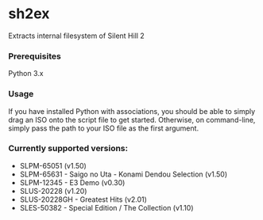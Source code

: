 # sh2ex
Extracts internal filesystem of Silent Hill 2

### Prerequisites
Python 3.x

### Usage
If you have installed Python with associations, you should be able to simply drag an ISO onto the script file to get started. Otherwise, on command-line, simply pass the path to your ISO file as the first argument.

### Currently supported versions:
* SLPM-65051 (v1.50)
* SLPM-65631 - Saigo no Uta - Konami Dendou Selection (v1.50)
* SLPM-12345 - E3 Demo (v0.30)
* SLUS-20228 (v1.20)
* SLUS-20228GH - Greatest Hits (v2.01)
* SLES-50382 - Special Edition / The Collection (v1.10)
